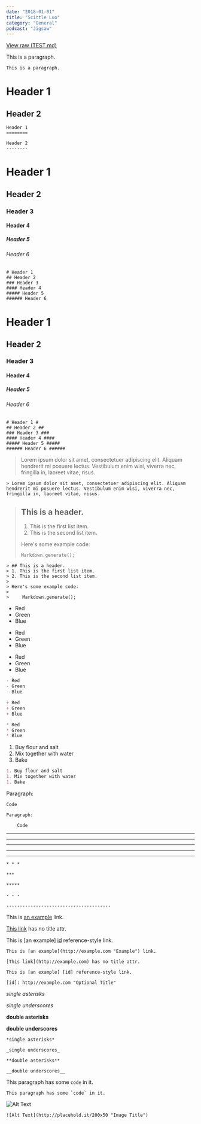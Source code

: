 ```yaml
---
date: "2018-01-01"
title: "Scittle Luo"
category: "General"
podcast: "Jigsaw"
---
```


[View raw (TEST.md)](https://raw.github.com/adamschwartz/github-markdown-kitchen-sink/master/README.md)

This is a paragraph.

    This is a paragraph.



Header 1
========

Header 2
--------

    Header 1
    ========

    Header 2
    --------



# Header 1
## Header 2
### Header 3
#### Header 4
##### Header 5
###### Header 6

    # Header 1
    ## Header 2
    ### Header 3
    #### Header 4
    ##### Header 5
    ###### Header 6



# Header 1 #
## Header 2 ##
### Header 3 ###
#### Header 4 ####
##### Header 5 #####
###### Header 6 ######

    # Header 1 #
    ## Header 2 ##
    ### Header 3 ###
    #### Header 4 ####
    ##### Header 5 #####
    ###### Header 6 ######



> Lorem ipsum dolor sit amet, consectetuer adipiscing elit. Aliquam hendrerit mi posuere lectus. Vestibulum enim wisi, viverra nec, fringilla in, laoreet vitae, risus.

    > Lorem ipsum dolor sit amet, consectetuer adipiscing elit. Aliquam hendrerit mi posuere lectus. Vestibulum enim wisi, viverra nec, fringilla in, laoreet vitae, risus.



> ## This is a header.
> 1. This is the first list item.
> 2. This is the second list item.
>
> Here's some example code:
>
>     Markdown.generate();

    > ## This is a header.
    > 1. This is the first list item.
    > 2. This is the second list item.
    >
    > Here's some example code:
    >
    >     Markdown.generate();




- Red
- Green
- Blue


+ Red
+ Green
+ Blue


* Red
* Green
* Blue


```markdown
- Red
- Green
- Blue

+ Red
+ Green
+ Blue

* Red
* Green
* Blue
```



1. Buy flour and salt
1. Mix together with water
1. Bake

```markdown
1. Buy flour and salt
1. Mix together with water
1. Bake
```



Paragraph:

    Code

<!-- -->

    Paragraph:

        Code



* * *

***

*****

- - -

---------------------------------------

    * * *

    ***

    *****

    - - -

    ---------------------------------------



This is [an example](http://example.com "Example") link.

[This link](http://example.com) has no title attr.

This is [an example] [id] reference-style link.

[id]: http://example.com "Optional Title"

    This is [an example](http://example.com "Example") link.

    [This link](http://example.com) has no title attr.

    This is [an example] [id] reference-style link.

    [id]: http://example.com "Optional Title"



*single asterisks*

_single underscores_

**double asterisks**

__double underscores__

    *single asterisks*

    _single underscores_

    **double asterisks**

    __double underscores__



This paragraph has some `code` in it.

    This paragraph has some `code` in it.



![Alt Text](http://placehold.it/200x50 "Image Title")

    ![Alt Text](http://placehold.it/200x50 "Image Title")
